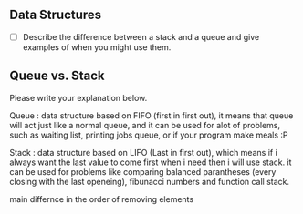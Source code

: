 ## Data Structures
* [ ] Describe the difference between a stack and a queue and give examples of when you might use them.

## Queue vs. Stack
Please write your explanation below.

Queue : data structure based on FIFO (first in first out), it means that queue will act just like a normal queue, and it can be used for alot of problems, such as waiting list, printing jobs queue, or if your program make meals :P

Stack : data structure based on LIFO (Last in first out), which means if i always want the last value to come first when i need then i will use stack. it can be used for problems like comparing balanced parantheses (every closing with the last openeing), fibunacci numbers and function call stack.

main differnce in the order of removing elements

